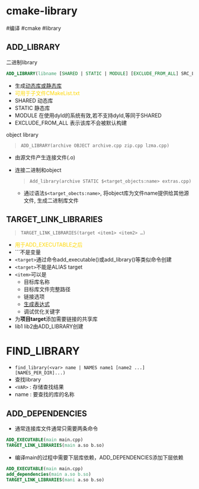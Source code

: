 # cmake-library

#编译 #cmake #library 

## ADD_LIBRARY

二进制library

```cmake
ADD_LIBRARY(libname [SHARED | STATIC | MODULE] [EXCLUDE_FROM_ALL] SRC_LIST)
```
  
- 生成[动态库或静态库](gcc.md)
- <font color="gold">可用于子文件CMakeList.txt</font>
- SHARED 动态库
- STATIC 静态库
- MODULE 在使用dyld的系统有效,若不支持dyld,等同于SHARED
- EXCLUDE_FROM_ALL 表示该库不会被默认构建
  
object library

  > `ADD_LIBRARY(archive OBJECT archive.cpp zip.cpp lzma.cpp)`  
  - 由源文件产生连接文件(.o)

- 连接二进制和object

  > `Add_library(archive STATIC $<target_objects:name> extras.cpp)`
  - 通过语法`$<target_obects:name>`, 将object库为文件name提供给其他源文件, 生成二进制库文件
  
## TARGET_LINK_LIBRARIES

> `TARGET_LINK_LIBRARIES(target <item1> <item2> …)`
- <font color="gold">用于ADD_EXECUTABLE之后</font>
- ``<target>`不是变量
- `<target>`通过命令add_executable()或add_library()等类似命令创建
- `<target>`不能是ALIAS target
- `<item>`可以是
  - 目标库名称
  - 目标库文件完整路径
  - 链接选项
  - [生成表达式](cmake生成表达式.md)
  - 调试优化关键字
- 为**项目target**添加需要链接的共享库
- lib1 lib2由ADD_LIBRARY创建

# FIND_LIBRARY

- `find_library(<var> name | NAMES name1 [name2 ...] [NAMES_PER_DIR]...)`
- 查找library
- `<VAR>` : 存储查找结果 
- name : 要查找的库的名称

## ADD_DEPENDENCIES

- 通常连接库文件通常只需要两条命令

```cmake
ADD_EXECUTABLE(main main.cpp)
TARGET_LINK_LIBRARIES(main a.so b.so)
```

- 编译main的过程中需要下层库依赖，ADD_DEPENDENCIES添加下层依赖

```cmake
ADD_EXECUTABLE(main main.cpp)
add_dependencies(main a.so b.so)
TARGET_LINK_LIBRARIES(mani a.so b.so)
```